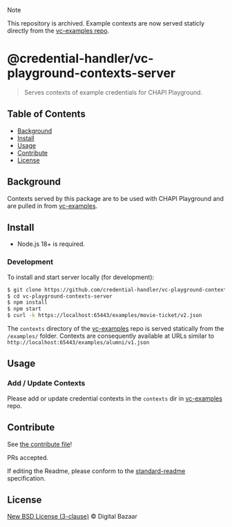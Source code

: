 > [!NOTE]
> This repository is archived. Example contexts are now served staticly directly
> from the [vc-examples repo](https://github.com/credential-handler/vc-examples).

# @credential-handler/vc-playground-contexts-server

> Serves contexts of example credentials for CHAPI Playground.

## Table of Contents

- [Background](#background)
- [Install](#install)
- [Usage](#usage)
- [Contribute](#contribute)
- [License](#license)

## Background

Contexts served by this package are to be used with CHAPI Playground and are
pulled in from [vc-examples](https://github.com/credential-handler/vc-examples).

## Install

- Node.js 18+ is required.

### Development

To install and start server locally (for development):

```sh
$ git clone https://github.com/credential-handler/vc-playground-contexts-server.git
$ cd vc-playground-contexts-server
$ npm install
$ npm start
$ curl -k https://localhost:65443/examples/movie-ticket/v2.json
```

The `contexts` directory of the
[vc-examples](https://github.com/credential-handler/vc-examples) repo is served
statically from the `/examples/` folder. Contexts are consequently available at
URLs similar to `http://localhost:65443/examples/alumni/v1.json`

## Usage

### Add / Update Contexts

Please add or update credential contexts in the `contexts` dir in
[vc-examples](https://github.com/credential-handler/vc-examples) repo.

## Contribute

See [the contribute file](https://github.com/digitalbazaar/bedrock/blob/master/CONTRIBUTING.md)!

PRs accepted.

If editing the Readme, please conform to the
[standard-readme](https://github.com/RichardLitt/standard-readme) specification.

## License

[New BSD License (3-clause)](LICENSE) © Digital Bazaar
